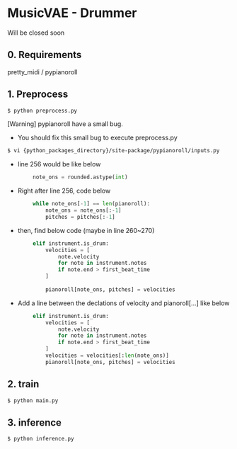 # MusicVAE - Drummer
Will be closed soon

## 0. Requirements
pretty_midi / pypianoroll

## 1. Preprocess
```bash
$ python preprocess.py
```
[Warning] pypianoroll have a small bug.
* You should fix this small bug to execute preprocess.py
```bash
$ vi {python_packages_directory}/site-package/pypianoroll/inputs.py
```

* line 256 would be like below

```python
        note_ons = rounded.astype(int)
```
* Right after line 256, code below
```python
        while note_ons[-1] == len(pianoroll):
            note_ons = note_ons[:-1]
            pitches = pitches[:-1]
```

* then, find below code (maybe in line 260~270)
```python
        elif instrument.is_drum:
            velocities = [
                note.velocity
                for note in instrument.notes
                if note.end > first_beat_time
            ]
            
            pianoroll[note_ons, pitches] = velocities
```

* Add a line between the declations of velocity and pianoroll[...] like below

```python
        elif instrument.is_drum:
            velocities = [
                note.velocity
                for note in instrument.notes
                if note.end > first_beat_time
            ]
            velocities = velocities[:len(note_ons)]
            pianoroll[note_ons, pitches] = velocities
```
## 2. train
```bash
$ python main.py
```

## 3. inference
```bash
$ python inference.py
```
